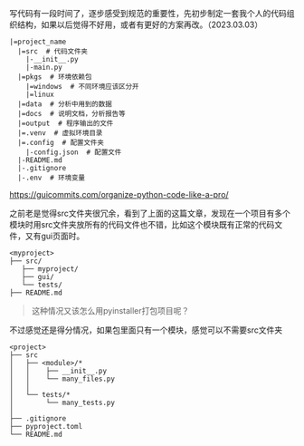 

写代码有一段时间了，逐步感受到规范的重要性，先初步制定一套我个人的代码组织结构，如果以后觉得不好用，或者有更好的方案再改。（2023.03.03）

```
|=project_name
  |=src  # 代码文件夹
    |-__init__.py
    |-main.py
  |=pkgs  # 环境依赖包
    |=windows  # 不同环境应该区分开
    |=linux
  |=data  # 分析中用到的数据
  |=docs  # 说明文档，分析报告等
  |=output  # 程序输出的文件
  |=.venv  # 虚拟环境目录
  |=.config  # 配置文件夹
    |-config.json  # 配置文件
  |-README.md
  |-.gitignore
  |-.env  # 环境变量
```

https://guicommits.com/organize-python-code-like-a-pro/

之前老是觉得src文件夹很冗余，看到了上面的这篇文章，发现在一个项目有多个模块时用src文件夹放所有的代码文件也不错，比如这个模块既有正常的代码文件，又有gui页面时。

```
<myproject>
├── src/
   ├── myproject/
   ├── gui/
   └── tests/
├── README.md
```

> 这种情况又该怎么用pyinstaller打包项目呢？

不过感觉还是得分情况，如果包里面只有一个模块，感觉可以不需要src文件夹

```
<project>
├── src
│   ├── <module>/*
│   │    ├── __init__.py
│   │    └── many_files.py
│   │
│   └── tests/*
│        └── many_tests.py
│
├── .gitignore
├── pyproject.toml
└── README.md
```
